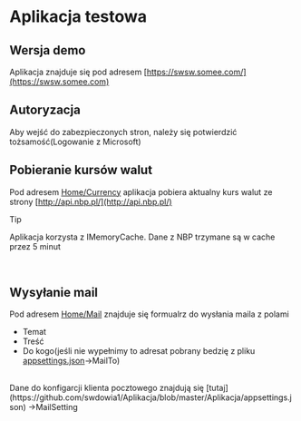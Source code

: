 # Aplikacja testowa

## Wersja demo
Aplikacja znajduje się pod adresem [https://swsw.somee.com/](https://swsw.somee.com) <br>


## Autoryzacja
Aby wejść do zabezpieczonych stron, należy się potwierdzić tożsamość(Logowanie z Microsoft) <br>

## Pobieranie kursów walut
Pod adresem [Home/Currency](https://swsw.somee.com/Home/Currency) aplikacja pobiera aktualny kurs walut ze strony [http://api.nbp.pl/](http://api.nbp.pl/)

> [!TIP]
> Aplikacja korzysta z IMemoryCache. Dane z NBP trzymane są w cache przez 5 minut
 
 <br>

## Wysyłanie mail

Pod adresem [Home/Mail](https://swsw.somee.com/Home/Mail) znajduje się formualrz do wysłania maila z polami
- Temat
- Treść
- Do kogo(jeśli nie wypełnimy to adresat pobrany bedzię z pliku [appsettings.json](https://github.com/swdowia1/Aplikacja/blob/master/Aplikacja/appsettings.json)&rarr;MailTo)

<br>
Dane do konfigarcji klienta pocztowego znajdują się [tutaj](https://github.com/swdowia1/Aplikacja/blob/master/Aplikacja/appsettings.json) &rarr;MailSetting



